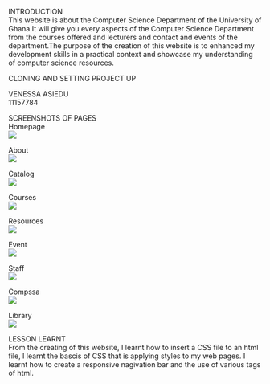INTRODUCTION <br>
This website is about the Computer Science Department of the University of Ghana.It will give you every aspects of the Computer Science Department from the courses offered and lecturers and contact and events of the department.The purpose of the creation of this website is to enhanced my development skills in a practical context and showcase my understanding of computer science resources.

CLONING AND SETTING PROJECT UP<br>

VENESSA ASIEDU<br>
11157784

SCREENSHOTS OF PAGES <br>
Homepage<br>
<img src="CSD/CS-Department home.png"> <br>

About<br>
<img src="CSD/CS-department about.png"> <br>

Catalog<br>
<img src="CSD/CS-department catalog.png"> <br>

Courses<br>
<img src="CSD/CS-Department courses.png"> <br>

Resources<br>
<img src="CSD/CS-Department resources.png"> <br>

Event<br>
<img src="CSD/CS-Department event.png"> <br>

Staff<br>
<img src="CSD/CS-department staff.png"> <br>

Compssa<br>
<img src="CSD/CS-department compssa.png"> <br>

Library<br>
<img src="CSD/CS-department library.png"> <br>

LESSON LEARNT<br>
From the creating of this website, I learnt how to insert a CSS file to an html file, I learnt the bascis of CSS that is applying styles to my web pages. I learnt how to create a responsive nagivation bar and the use of various tags of html.
